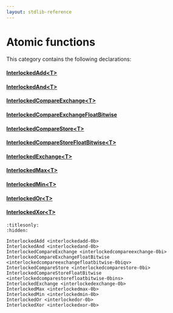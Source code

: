 ```yaml
---
layout: stdlib-reference
---
```

# Atomic functions

This category contains the following declarations:

#### [InterlockedAdd\<T\>](../interlockedadd-0b.html)

#### [InterlockedAnd\<T\>](../interlockedand-0b.html)

#### [InterlockedCompareExchange\<T\>](../interlockedcompareexchange-0bi.html)

#### [InterlockedCompareExchangeFloatBitwise](../interlockedcompareexchangefloatbitwise-0biqv.html)

#### [InterlockedCompareStore\<T\>](../interlockedcomparestore-0bi.html)

#### [InterlockedCompareStoreFloatBitwise\<T\>](../interlockedcomparestorefloatbitwise-0bins.html)

#### [InterlockedExchange\<T\>](../interlockedexchange-0b.html)

#### [InterlockedMax\<T\>](../interlockedmax-0b.html)

#### [InterlockedMin\<T\>](../interlockedmin-0b.html)

#### [InterlockedOr\<T\>](../interlockedor-0b.html)

#### [InterlockedXor\<T\>](../interlockedxor-0b.html)


```{toctree}
:titlesonly:
:hidden:

InterlockedAdd <interlockedadd-0b>
InterlockedAnd <interlockedand-0b>
InterlockedCompareExchange <interlockedcompareexchange-0bi>
InterlockedCompareExchangeFloatBitwise <interlockedcompareexchangefloatbitwise-0biqv>
InterlockedCompareStore <interlockedcomparestore-0bi>
InterlockedCompareStoreFloatBitwise <interlockedcomparestorefloatbitwise-0bins>
InterlockedExchange <interlockedexchange-0b>
InterlockedMax <interlockedmax-0b>
InterlockedMin <interlockedmin-0b>
InterlockedOr <interlockedor-0b>
InterlockedXor <interlockedxor-0b>
```
